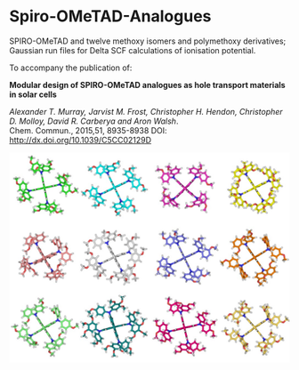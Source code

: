 # Spiro-OMeTAD-Analogues
SPIRO-OMeTAD and twelve methoxy isomers and polymethoxy derivatives; Gaussian run files for Delta SCF calculations of ionisation potential.

To accompany the publication of:

**Modular design of SPIRO-OMeTAD analogues as hole transport materials in solar cells** 

*Alexander T. Murray, Jarvist M. Frost, Christopher H. Hendon, Christopher D. Molloy, David R. Carberya and Aron Walsh*.  
Chem. Commun., 2015,51, 8935-8938
DOI: http://dx.doi.org/10.1039/C5CC02129D

![Pymol raytrace render of the first 12 analogues](initial_12_mefi.jpg)
